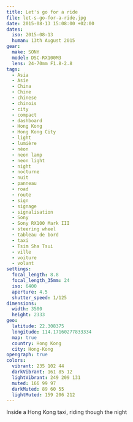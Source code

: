 ```yaml
---
title: Let's go for a ride
file: let-s-go-for-a-ride.jpg
date: 2015-08-13 15:08:00 +02:00
dates:
  iso: 2015-08-13
  human: 13th August 2015
gear:
  make: SONY
  model: DSC-RX100M3
  lens: 24-70mm F1.8-2.8
tags:
  - Asia
  - Asie
  - China
  - Chine
  - chinese
  - chinois
  - city
  - compact
  - dashboard
  - Hong Kong
  - Hong Kong City
  - light
  - lumière
  - néon
  - neon lamp
  - neon light
  - night
  - nocturne
  - nuit
  - panneau
  - road
  - route
  - sign
  - signage
  - signalisation
  - Sony
  - Sony RX100 Mark III
  - steering wheel
  - tableau de bord
  - taxi
  - Tsim Sha Tsui
  - ville
  - voiture
  - volant
settings:
  focal_length: 8.8
  focal_length_35mm: 24
  iso: 6400
  aperture: 4.5
  shutter_speed: 1/125
dimensions:
  width: 3500
  height: 2333
geo:
  latitude: 22.308375
  longitude: 114.17160277833334
  map: true
  country: Hong Kong
  city: Hong-Kong
opengraph: true
colors:
  vibrant: 235 102 44
  darkVibrant: 161 85 12
  lightVibrant: 249 209 131
  muted: 166 99 97
  darkMuted: 89 60 55
  lightMuted: 159 206 212
---
```


Inside a Hong Kong taxi, riding though the night
